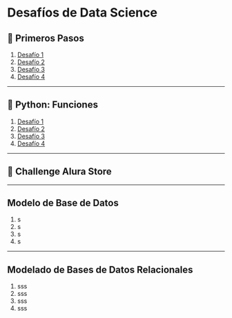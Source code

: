 # Desafíos de Data Science

## 🧪 Primeros Pasos
1. [Desafío 1](./PrimerosPasos/Desafio__1.ipynb)
2. [Desafío 2](./PrimerosPasos/Desafio__2.ipynb)
3. [Desafío 3](./PrimerosPasos/Desafio__3.ipynb)
4. [Desafío 4](./PrimerosPasos/Desafio__4.ipynb)
   
---

## 🐍 Python: Funciones
1. [Desafío 1](./PythonFunciones/Desafio__1.ipynb)
2. [Desafío 2](./PythonFunciones/Desafio__2.ipynb)
3. [Desafío 3](./PythonFunciones/Desafio__3.ipynb)
4. [Desafío 4](./PythonFunciones/Desafio__4.ipynb)

---

## 🎲 Challenge Alura Store
---
## Modelo de Base de Datos

1. s
2. s
3. s
4. s
---
## Modelado de Bases de Datos Relacionales
1. sss
2. sss
3. sss
4. sss
